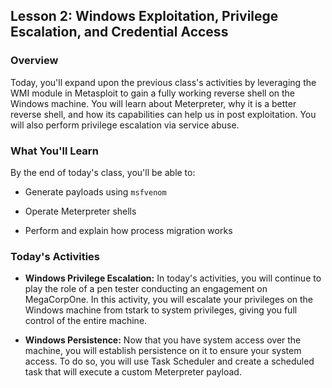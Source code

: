 ## Lesson 2: Windows Exploitation, Privilege Escalation, and Credential Access 
 
### Overview

Today, you'll expand upon the previous class's activities by leveraging the WMI module in Metasploit to gain a fully working reverse shell on the Windows machine. You will learn about Meterpreter, why it is a better reverse shell, and how its capabilities can help us in post exploitation. You will also perform privilege escalation via service abuse.
 
### What You'll Learn
 
By the end of today's class, you'll be able to:
 
- Generate payloads using `msfvenom`

- Operate Meterpreter shells

- Perform and explain how process migration works

### Today's Activities

* **Windows Privilege Escalation:** In today's activities, you will continue to play the role of a pen tester conducting an engagement on MegaCorpOne. In this activity, you will escalate your privileges on the Windows machine from tstark to system privileges, giving you full control of the entire machine.

* **Windows Persistence:** Now that you have system access over the machine, you will establish persistence on it to ensure your system access.
To do so, you will use Task Scheduler and create a scheduled task that will execute a custom Meterpreter payload.
